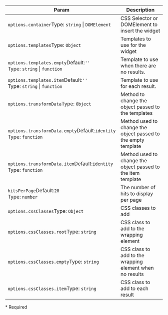 | Param | Description |
| --- | --- |
| <span class='attr-required'>`options.container`</span><span class="attr-infos">Type: <code>string</code> &#124; <code>DOMElement</code></span> | CSS Selector or DOMElement to insert the widget |
| <span class='attr-optional'>`options.templates`</span><span class="attr-infos">Type: <code>Object</code></span> | Templates to use for the widget |
| <span class='attr-optional'>`options.templates.empty`</span><span class="attr-infos">Default:<code class="attr-default">&#x27;&#x27;</code><br />Type: <code>string</code> &#124; <code>function</code></span> | Template to use when there are no results. |
| <span class='attr-optional'>`options.templates.item`</span><span class="attr-infos">Default:<code class="attr-default">&#x27;&#x27;</code><br />Type: <code>string</code> &#124; <code>function</code></span> | Template to use for each result. |
| <span class='attr-optional'>`options.transformData`</span><span class="attr-infos">Type: <code>Object</code></span> | Method to change the object passed to the templates |
| <span class='attr-optional'>`options.transformData.empty`</span><span class="attr-infos">Default:<code class="attr-default">identity</code><br />Type: <code>function</code></span> | Method used to change the object passed to the empty template |
| <span class='attr-optional'>`options.transformData.item`</span><span class="attr-infos">Default:<code class="attr-default">identity</code><br />Type: <code>function</code></span> | Method used to change the object passed to the item template |
| <span class='attr-optional'>`hitsPerPage`</span><span class="attr-infos">Default:<code class="attr-default">20</code><br />Type: <code>number</code></span> | The number of hits to display per page |
| <span class='attr-optional'>`options.cssClasses`</span><span class="attr-infos">Type: <code>Object</code></span> | CSS classes to add |
| <span class='attr-optional'>`options.cssClasses.root`</span><span class="attr-infos">Type: <code>string</code></span> | CSS class to add to the wrapping element |
| <span class='attr-optional'>`options.cssClasses.empty`</span><span class="attr-infos">Type: <code>string</code></span> | CSS class to add to the wrapping element when no results |
| <span class='attr-optional'>`options.cssClasses.item`</span><span class="attr-infos">Type: <code>string</code></span> | CSS class to add to each result |

<p class="attr-legend">* <span>Required</span></p>
